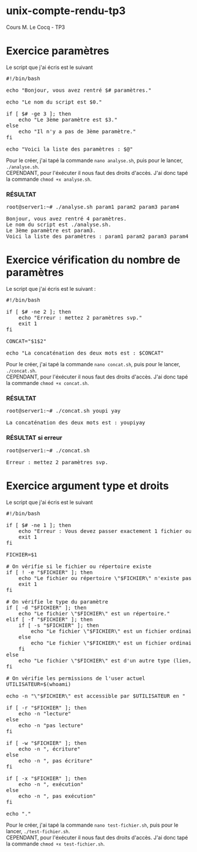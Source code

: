 # unix-compte-rendu-tp3
Cours M. Le Cocq - TP3


# Exercice paramètres

Le script que j'ai écris est le suivant 
<pre>#!/bin/bash

echo "Bonjour, vous avez rentré $# paramètres."

echo "Le nom du script est $0."

if [ $# -ge 3 ]; then
    echo "Le 3ème paramètre est $3."
else
    echo "Il n'y a pas de 3ème paramètre."
fi

echo "Voici la liste des paramètres : $@"</pre>

Pour le créer, j'ai tapé la commande `nano analyse.sh`, puis pour le lancer, `./analyse.sh`.<br>
CEPENDANT, pour l'éxécuter il nous faut des droits d'accès. J'ai donc tapé la commande `chmod +x analyse.sh`.

### RÉSULTAT

<pre>root@server1:~# ./analyse.sh param1 param2 param3 param4
    
Bonjour, vous avez rentré 4 paramètres.
Le nom du script est ./analyse.sh.
Le 3ème paramètre est param3.
Voici la liste des paramètres : param1 param2 param3 param4</pre>

# Exercice vérification du nombre de paramètres

Le script que j'ai écris est le suivant :

<pre>#!/bin/bash

if [ $# -ne 2 ]; then
    echo "Erreur : mettez 2 paramètres svp."
    exit 1
fi

CONCAT="$1$2"

echo "La concaténation des deux mots est : $CONCAT"</pre>

Pour le créer, j'ai tapé la commande `nano concat.sh`, puis pour le lancer, `./concat.sh`.<br>
CEPENDANT, pour l'éxécuter il nous faut des droits d'accès. J'ai donc tapé la commande `chmod +x concat.sh`.

### RÉSULTAT

<pre>root@server1:~# ./concat.sh youpi yay
    
La concaténation des deux mots est : youpiyay</pre>

### RÉSULTAT si erreur

<pre>root@server1:~# ./concat.sh
    
Erreur : mettez 2 paramètres svp.</pre>

# Exercice argument type et droits

Le script que j'ai écris est le suivant 
<pre>#!/bin/bash

if [ $# -ne 1 ]; then
    echo "Erreur : Vous devez passer exactement 1 fichier ou répertoire en paramètre."
    exit 1
fi

FICHIER=$1

# On vérifie si le fichier ou répertoire existe
if [ ! -e "$FICHIER" ]; then
    echo "Le fichier ou répertoire \"$FICHIER\" n'existe pas."
    exit 1
fi

# On vérifie le type du paramètre
if [ -d "$FICHIER" ]; then
    echo "Le fichier \"$FICHIER\" est un répertoire."
elif [ -f "$FICHIER" ]; then
    if [ -s "$FICHIER" ]; then
        echo "Le fichier \"$FICHIER\" est un fichier ordinaire qui n'est pas vide."
    else
        echo "Le fichier \"$FICHIER\" est un fichier ordinaire qui est vide."
    fi
else
    echo "Le fichier \"$FICHIER\" est d'un autre type (lien, périphérique, etc.)."
fi

# On vérifie les permissions de l'user actuel
UTILISATEUR=$(whoami)

echo -n "\"$FICHIER\" est accessible par $UTILISATEUR en "

if [ -r "$FICHIER" ]; then
    echo -n "lecture"
else
    echo -n "pas lecture"
fi

if [ -w "$FICHIER" ]; then
    echo -n ", écriture"
else
    echo -n ", pas écriture"
fi

if [ -x "$FICHIER" ]; then
    echo -n ", exécution"
else
    echo -n ", pas exécution"
fi

echo "."</pre>

Pour le créer, j'ai tapé la commande `nano test-fichier.sh`, puis pour le lancer, `./test-fichier.sh`.<br>
CEPENDANT, pour l'éxécuter il nous faut des droits d'accès. J'ai donc tapé la commande `chmod +x test-fichier.sh`.




